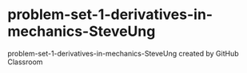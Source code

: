 # problem-set-1-derivatives-in-mechanics-SteveUng
problem-set-1-derivatives-in-mechanics-SteveUng created by GitHub Classroom
